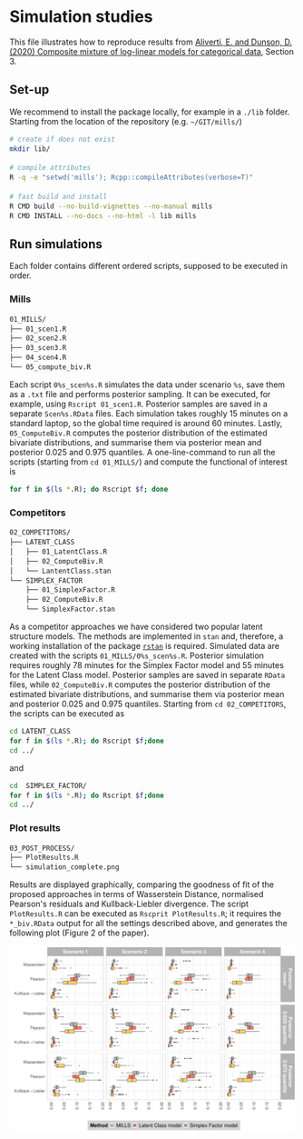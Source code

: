 # Simulation studies
This file illustrates how to reproduce results from [Aliverti, E. and Dunson, D. (2020) Composite mixture of log-linear models for categorical data](arxiv.org/), Section 3.

## Set-up
We recommend to install the package locally, for example in a `./lib` folder.
Starting from the location of the repository (e.g. `~/GIT/mills/`)
```bash
# create if does not exist
mkdir lib/

# compile attributes
R -q -e "setwd('mills'); Rcpp::compileAttributes(verbose=T)"

# fast build and install 
R CMD build --no-build-vignettes --no-manual mills
R CMD INSTALL --no-docs --no-html -l lib mills
```

## Run simulations

Each folder contains different ordered scripts, supposed to be executed in order.

### Mills

```bash
01_MILLS/
├── 01_scen1.R
├── 02_scen2.R
├── 03_scen3.R
├── 04_scen4.R
└── 05_compute_biv.R
```

Each script `0%s_scen%s.R` simulates the data under scenario `%s`, save them as a `.txt` file and performs posterior sampling.
It can be executed, for example, using `Rscript 01_scen1.R`.
Posterior samples are saved in a separate `Scen%s.RData` files. Each simulation takes roughly $15$ minutes on a standard laptop, so the global time required is around $60$ minutes.
Lastly, `05_ComputeBiv.R` computes the posterior distribution of the estimated bivariate distributions, and summarise them via posterior mean and posterior $0.025$ and $0.975$ quantiles.
A one-line-command to run all the scripts (starting from `cd 01_MILLS/`) and compute the functional of interest is

```bash
for f in $(ls *.R); do Rscript $f; done
```

### Competitors

```bash
02_COMPETITORS/
├── LATENT_CLASS
│   ├── 01_LatentClass.R
│   ├── 02_ComputeBiv.R
│   └── LantentClass.stan
└── SIMPLEX_FACTOR
    ├── 01_SimplexFactor.R
    ├── 02_ComputeBiv.R
    └── SimplexFactor.stan
```

As a competitor approaches we have considered two popular latent structure models.
The methods are implemented in `stan` and, therefore, a working installation of the package [`rstan`](https://github.com/stan-dev/rstan/) is required. 
Simulated data are created with the scripts `01_MILLS/0%s_scen%s.R`.
Posterior simulation requires roughly $78$ minutes for the Simplex Factor model and $55$ minutes for the Latent Class model. Posterior samples are saved in separate `RData` files, while `02_ComputeBiv.R` computes the posterior distribution of the estimated bivariate distributions, and summarise them via posterior mean and posterior $0.025$ and $0.975$ quantiles.
Starting from `cd 02_COMPETITORS`, the scripts can be executed as

```bash
cd LATENT_CLASS
for f in $(ls *.R); do Rscript $f;done
cd ../
```
and 
```bash
cd  SIMPLEX_FACTOR/
for f in $(ls *.R); do Rscript $f;done
cd ../
```


### Plot results

```bash
03_POST_PROCESS/
├── PlotResults.R
└── simulation_complete.png
```
Results are displayed graphically, comparing the goodness of fit of the proposed approaches in terms of Wasserstein Distance, normalised Pearson's residuals and Kullback-Liebler divergence.
The script `PlotResults.R` can be executed as `Rscprit PlotResults.R`; it requires the `*_biv.RData` output for all the settings described above, and generates the following plot (Figure 2 of the paper).

![](03_POST_PROCESS/simulation_complete.png)
